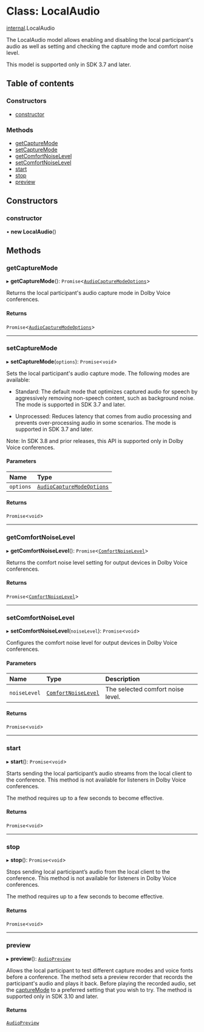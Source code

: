 # Class: LocalAudio

[internal](../modules/internal.md).LocalAudio

The LocalAudio model allows enabling and disabling the local participant's audio as well as setting and checking the capture mode and comfort noise level.

This model is supported only in SDK 3.7 and later.

## Table of contents

### Constructors

- [constructor](internal.LocalAudio.md#constructor)

### Methods

- [getCaptureMode](internal.LocalAudio.md#getcapturemode)
- [setCaptureMode](internal.LocalAudio.md#setcapturemode)
- [getComfortNoiseLevel](internal.LocalAudio.md#getcomfortnoiselevel)
- [setComfortNoiseLevel](internal.LocalAudio.md#setcomfortnoiselevel)
- [start](internal.LocalAudio.md#start)
- [stop](internal.LocalAudio.md#stop)
- [preview](internal.LocalAudio.md#preview)

## Constructors

### constructor

• **new LocalAudio**()

## Methods

### getCaptureMode

▸ **getCaptureMode**(): `Promise`<[`AudioCaptureModeOptions`](../interfaces/internal.AudioCaptureModeOptions.md)\>

Returns the local participant's audio capture mode in Dolby Voice conferences.

#### Returns

`Promise`<[`AudioCaptureModeOptions`](../interfaces/internal.AudioCaptureModeOptions.md)\>

___

### setCaptureMode

▸ **setCaptureMode**(`options`): `Promise`<`void`\>

Sets the local participant's audio capture mode. The following modes are available:

- Standard: The default mode that optimizes captured audio for speech by aggressively removing non-speech content, such as background noise. The mode is supported in SDK 3.7 and later.

- Unprocessed: Reduces latency that comes from audio processing and prevents over-processing audio in some scenarios. The mode is supported in SDK 3.7 and later.

Note: In SDK 3.8 and prior releases, this API is supported only in Dolby Voice conferences.

#### Parameters

| Name | Type |
| :------ | :------ |
| `options` | [`AudioCaptureModeOptions`](../interfaces/internal.AudioCaptureModeOptions.md) |

#### Returns

`Promise`<`void`\>

___

### getComfortNoiseLevel

▸ **getComfortNoiseLevel**(): `Promise`<[`ComfortNoiseLevel`](../enums/internal.ComfortNoiseLevel.md)\>

Returns the comfort noise level setting for output devices in Dolby Voice conferences.

#### Returns

`Promise`<[`ComfortNoiseLevel`](../enums/internal.ComfortNoiseLevel.md)\>

___

### setComfortNoiseLevel

▸ **setComfortNoiseLevel**(`noiseLevel`): `Promise`<`void`\>

Configures the comfort noise level for output devices in Dolby Voice conferences.

#### Parameters

| Name | Type | Description |
| :------ | :------ | :------ |
| `noiseLevel` | [`ComfortNoiseLevel`](../enums/internal.ComfortNoiseLevel.md) | The selected comfort noise level. |

#### Returns

`Promise`<`void`\>

___

### start

▸ **start**(): `Promise`<`void`\>

Starts sending the local participant’s audio streams from the local client to the conference.
This method is not available for listeners in Dolby Voice conferences.

The method requires up to a few seconds to become effective.

#### Returns

`Promise`<`void`\>

___

### stop

▸ **stop**(): `Promise`<`void`\>

Stops sending local participant’s audio from the local client to the conference.
This method is not available for listeners in Dolby Voice conferences.

The method requires up to a few seconds to become effective.

#### Returns

`Promise`<`void`\>

___

### preview

▸ **preview**(): [`AudioPreview`](internal.AudioPreview.md)

Allows the local participant to test different capture modes and voice fonts before a conference. The method sets a preview recorder that records the participant's audio and plays it back. Before playing the recorded audio, set the [captureMode](#setCaptureMode) to a preferred setting that you wish to try. The method is supported only in SDK 3.10 and later.

#### Returns

[`AudioPreview`](internal.AudioPreview.md)
